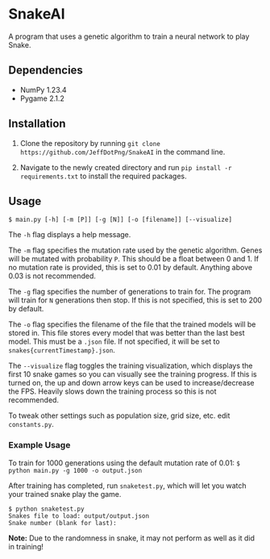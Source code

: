 # SnakeAI

A program that uses a genetic algorithm to train a neural network to play Snake.

## Dependencies

- NumPy 1.23.4
- Pygame 2.1.2

## Installation

1. Clone the repository by running `git clone https://github.com/JeffDotPng/SnakeAI` in the command line.

2. Navigate to the newly created directory and run `pip install -r requirements.txt` to install the required packages.

## Usage

```
$ main.py [-h] [-m [P]] [-g [N]] [-o [filename]] [--visualize]
```

The `-h` flag displays a help message.

The `-m` flag specifies the mutation rate used by the genetic algorithm.
Genes will be mutated with probability `P`. This should be a float between 0 and 1. If no mutation rate is provided, this is set to 0.01 by default.
Anything above 0.03 is not recommended.

The `-g` flag specifies the number of generations to train for.
The program will train for `N` generations then stop. If this is not specified, this is set to 200 by default.

The `-o` flag specifies the filename of the file that the trained
models will be stored in. This file stores every model that was better than the last best model. This must be a `.json` file. If not specified,
it will be set to `snakes{currentTimestamp}.json`.

The `--visualize` flag toggles the training visualization, which displays the first 10 snake games so you can visually see the training progress. If this is turned on, the up and down arrow keys can be used to increase/decrease the FPS.
Heavily slows down the training process so this is not recommended.

To tweak other settings such as population size, grid size, etc. edit `constants.py`.

### Example Usage

To train for 1000 generations using the default mutation rate of 0.01:
`$ python main.py -g 1000 -o output.json`

After training has completed, run `snaketest.py`, which will let you watch your trained snake play the game.

```
$ python snaketest.py
Snakes file to load: output/output.json
Snake number (blank for last):
```

**Note:** Due to the randomness in snake, it may not perform as well as it did in training!
